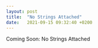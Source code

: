 ```yaml
---
layout: post
title:  "No Strings Attached"
date:   2021-09-15 09:32:40 +0200
---
```


Coming Soon: No Strings Attached
